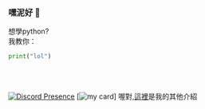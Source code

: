 ### 嘿泥好 👋

想學python?</br>
我教你：</br>
```py
print("lol")
```
</br></br>

[![Discord Presence](https://lanyard.cnrad.dev/api/851062442330816522)](https://discord.com/users/851062442330816522)
[![my card](https://mycard.lol/static/img/851062442330816522.png)]
喔對,[這裡](https://hansnana.xyz)是我的其他介紹
